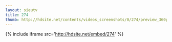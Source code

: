 ```yaml
---
layout: sieutv
title: 274
thumb: http://hdsite.net/contents/videos_screenshots/0/274/preview_360p.mp4.jpg
---
```

{% include iframe src='http://hdsite.net/embed/274' %}
 
